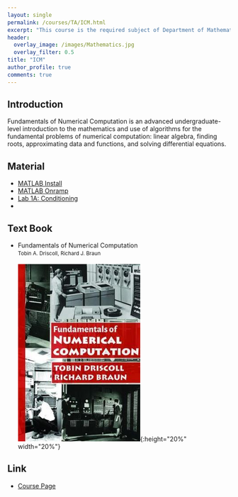 ```yaml
---
layout: single
permalink: /courses/TA/ICM.html
excerpt: "This course is the required subject of Department of Mathematics."
header:
  overlay_image: /images/Mathematics.jpg
  overlay_filter: 0.5
title: "ICM"
author_profile: true
comments: true
---
```


## Introduction

   Fundamentals of Numerical Computation is an advanced undergraduate-level introduction to the mathematics and use of algorithms for the fundamental problems of numerical computation: linear algebra, finding roots, approximating data and functions, and solving differential equations.<br>

## Material

   * [MATLAB Install](/PDF/courses/TA/ICM/2018_09_12_Install_MATLAB.pdf)
   * [MATLAB Onramp](/PDF/courses/TA/ICM/2018_09_17a_Introduction_to_Matlab.pdf)
   * [Lab 1A: Conditioning](/PDF/courses/TA/ICM/2018_09_19a_Lab1A_Conditioning.pdf)
   * 

## Text Book

   * Fundamentals of Numerical Computation<br>
     <small>Tobin A. Driscoll, Richard J. Braun</small><br><br>
     ![](./../../../images/courses/ICM.jpg){:height="20%" width="20%"}<br>

## Link

   * [Course Page](https://sites.google.com/view/icmfall2018/home)<br>


